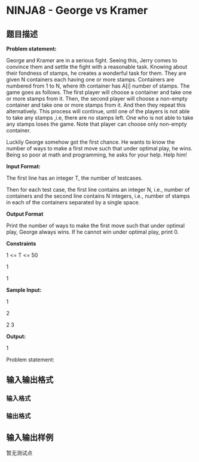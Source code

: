 # NINJA8 - George vs Kramer

## 题目描述

**Problem statement:**

George and Kramer are in a serious fight. Seeing this, Jerry comes to convince them and settle the fight with a reasonable task. Knowing about their fondness of stamps, he creates a wonderful task for them. They are given N containers each having one or more stamps. Containers are numbered from 1 to N, where ith container has A\[i\] number of stamps. The game goes as follows. The first player will choose a container and take one or more stamps from it. Then, the second player will choose a non-empty container and take one or more stamps from it. And then they repeat this alternatively. This process will continue, until one of the players is not able to take any stamps ,i.e, there are no stamps left. One who is not able to take any stamps loses the game. Note that player can choose only non-empty container.

Luckily George somehow got the first chance. He wants to know the number of ways to make a first move such that under optimal play, he wins. Being so poor at math and programming, he asks for your help. Help him!

**Input Format:**

The first line has an integer T, the number of testcases.

Then for each test case, the first line contains an integer N, i.e., number of containers and the second line contains N integers, i.e., number of stamps in each of the containers separated by a single space.

**Output Format**

Print the number of ways to make the first move such that under optimal play, George always wins. If he cannot win under optimal play, print 0.

**Constraints**

1 <= T <= 50

1

1

**Sample Input:**

1

2

2 3

**Output:**

1

Problem statement:

## 输入输出格式

### 输入格式

### 输出格式

## 输入输出样例

暂无测试点

